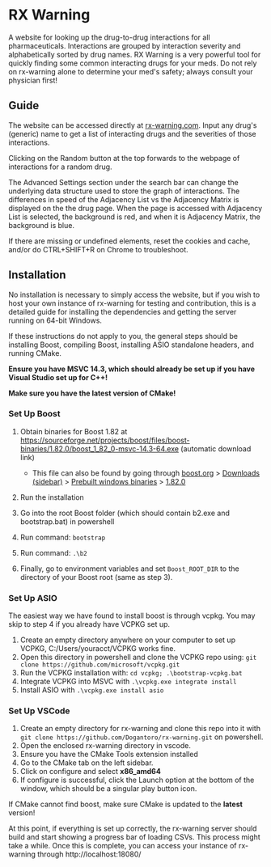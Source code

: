 # RX Warning
A website for looking up the drug-to-drug interactions for all pharmaceuticals. Interactions are grouped by interaction severity and alphabetically sorted by drug names. RX Warning is a very powerful tool for quickly finding some common interacting drugs for your meds. Do not rely on rx-warning alone to determine your med's safety; always consult your physician first!

## Guide
The website can be accessed directly at [rx-warning.com](https://rx-warning.com). Input any drug's (generic) name to get a list of interacting drugs and the severities of those interactions.

Clicking on the Random button at the top forwards to the webpage of interactions for a random drug.

The Advanced Settings section under the search bar can change the underlying data structure used to store the graph of interactions. The differences in speed of the Adjacency List vs the Adjacency Matrix is displayed on the the drug page. When the page is accessed with Adjacency List is selected, the background is red, and when it is Adjacency Matrix, the background is blue.

If there are missing or undefined elements, reset the cookies and cache, and/or do CTRL+SHIFT+R on Chrome to troubleshoot.

## Installation
No installation is necessary to simply access the website, but if you wish to host your own instance of rx-warning for testing and contribution, this is a detailed guide for installing the dependencies and getting the server running on 64-bit Windows.

If these instructions do not apply to you, the general steps should be installing Boost, compiling Boost, installing ASIO standalone headers, and running CMake.

**Ensure you have MSVC 14.3, which should already be set up if you have Visual Studio set up for C++!**

**Make sure you have the latest version of CMake!**

### Set Up Boost

1. Obtain binaries for Boost 1.82 at https://sourceforge.net/projects/boost/files/boost-binaries/1.82.0/boost_1_82_0-msvc-14.3-64.exe (automatic download link)
    - This file can also be found by going through [boost.org](boost.org) > [Downloads (sidebar)](https://www.boost.org/users/download/) > [Prebuilt windows binaries](https://sourceforge.net/projects/boost/files/boost-binaries/) > [1.82.0](https://sourceforge.net/projects/boost/files/boost-binaries/1.82.0/boost_1_82_0-msvc-14.3-64.exe)

2. Run the installation
3. Go into the root Boost folder (which should contain b2.exe and bootstrap.bat) in powershell
4. Run command: `bootstrap`
5. Run command: `.\b2`
6. Finally, go to environment variables and set `Boost_ROOT_DIR` to the directory of your Boost root (same as step 3).

### Set Up ASIO
The easiest way we have found to install boost is through vcpkg. You may skip to step 4 if you already have VCPKG set up.

1. Create an empty directory anywhere on your computer to set up VCPKG, C:/Users/youracct/VCPKG works fine.
2. Open this directory in powershell and clone the VCPKG repo using: `git clone https://github.com/microsoft/vcpkg.git`
3. Run the VCPKG installation with: `cd vcpkg; .\bootstrap-vcpkg.bat`
4. Integrate VCPKG into MSVC with `.\vcpkg.exe integrate install`
5. Install ASIO with `.\vcpkg.exe install asio`

### Set Up VSCode

1. Create an empty directory for rx-warning and clone this repo into it with `git clone https://github.com/Dogantoro/rx-warning.git` on powershell.
2. Open the enclosed rx-warning directory in vscode.
3. Ensure you have the CMake Tools extension installed
4. Go to the CMake tab on the left sidebar.
5. Click on configure and select **x86_amd64**
6. If configure is successful, click the Launch option at the bottom of the window, which should be a singular play button icon.

If CMake cannot find boost, make sure CMake is updated to the **latest** version!

At this point, if everything is set up correctly, the rx-warning server should build and start showing a progress bar of loading CSVs. This process might take a while. Once this is complete, you can access your instance of rx-warning through http://localhost:18080/
